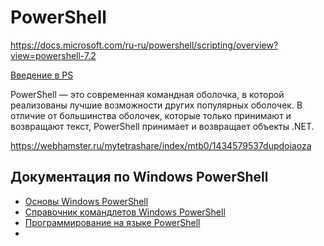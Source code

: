 # PowerShell

https://docs.microsoft.com/ru-ru/powershell/scripting/overview?view=powershell-7.2

[Введение в PS](https://docs.microsoft.com/ru-ru/powershell/scripting/learn/ps101/00-introduction?view=powershell-7.2)

PowerShell — это современная командная оболочка, в которой реализованы  лучшие возможности других популярных оболочек. В отличие от большинства  оболочек, которые только принимают и возвращают текст, PowerShell  принимает и возвращает объекты .NET. 



https://webhamster.ru/mytetrashare/index/mtb0/1434579537dupdoiaoza



## Документация по Windows PowerShell

- [Основы Windows PowerShell](https://info-comp.ru/sisadminst/546-windows-powershell-basics.html)
- [Справочник командлетов Windows PowerShell](https://info-comp.ru/sisadminst/555-directory-windows-powershell-cmdlets.html)
- [Программирование на языке PowerShell](https://info-comp.ru/programmirovanie/547-programming-in-powershell.html)
- 
